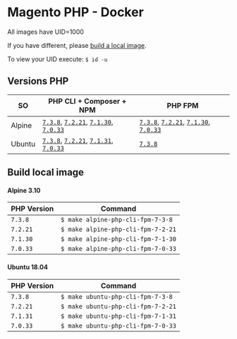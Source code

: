 # Magento PHP - Docker

All images have UID=1000

If you have different, please [build a local image](#build-local-image).

To view your UID execute: `$ id -u`

## Versions PHP

| SO | PHP CLI + Composer + NPM | PHP FPM |
|---|---|---|
| Alpine | [`7.3.8`](alpine/7.3.8/cli), [`7.2.21`](alpine/7.2.21/cli), [`7.1.30`](alpine/7.1.30/cli), [`7.0.33`](alpine/7.0.33/cli) | [`7.3.8`](alpine/7.3.8/fpm), [`7.2.21`](alpine/7.2.21/fpm), [`7.1.30`](alpine/7.1.30/fpm), [`7.0.33`](alpine/7.0.33/fpm) |
| Ubuntu | [`7.3.8`](ubuntu/7.3.8/cli), [`7.2.21`](ubuntu/7.2.21/cli), [`7.1.31`](ubuntu/7.1.31/cli), [`7.0.33`](ubuntu/7.0.33/cli) | [`7.3.8`](ubuntu/7.3.8/fpm) |

## Build local image

#### Alpine 3.10

| PHP Version | Command |
|---|---|
| `7.3.8` | `$ make alpine-php-cli-fpm-7-3-8` |
| `7.2.21` | `$ make alpine-php-cli-fpm-7-2-21` |
| `7.1.30` | `$ make alpine-php-cli-fpm-7-1-30` |
| `7.0.33` | `$ make alpine-php-cli-fpm-7-0-33` |

#### Ubuntu 18.04

| PHP Version | Command |
|---|---|
| `7.3.8` | `$ make ubuntu-php-cli-fpm-7-3-8` |
| `7.2.21` | `$ make ubuntu-php-cli-fpm-7-2-21` |
| `7.1.31` | `$ make ubuntu-php-cli-fpm-7-1-31` |
| `7.0.33` | `$ make ubuntu-php-cli-fpm-7-0-33` |